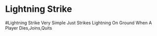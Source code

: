 # Lightning Strike

#Lightning Strike Very Simple Just Strikes Lightning On Ground When A Player Dies,Joins,Quits
